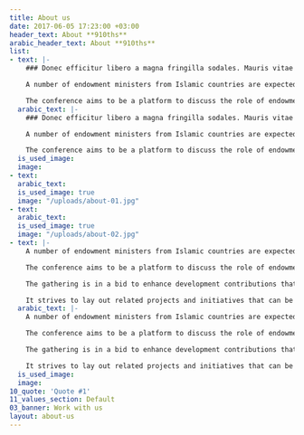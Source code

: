 ```yaml
---
title: About us
date: 2017-06-05 17:23:00 +03:00
header_text: About **910ths**
arabic_header_text: About **910ths**
list:
- text: |-
    ### Donec efficitur libero a magna fringilla sodales. Mauris vitae consectetur turpis, id rutrum enim. Orci varius natoque penatibus et magnis dis parturient montes.

    A number of endowment ministers from Islamic countries are expected to attend and take part in the conference as a number of sessions are delivered by high-ranking speakers who are recognized by the Islamic world.

    The conference aims to be a platform to discuss the role of endowments at the Islamic level, highlight their role in carrying out the economic and social development and activating integrated systems to increase sources of endowments.
  arabic_text: |-
    ### Donec efficitur libero a magna fringilla sodales. Mauris vitae consectetur turpis, id rutrum enim. Orci varius natoque penatibus et magnis dis parturient montes.

    A number of endowment ministers from Islamic countries are expected to attend and take part in the conference as a number of sessions are delivered by high-ranking speakers who are recognized by the Islamic world.

    The conference aims to be a platform to discuss the role of endowments at the Islamic level, highlight their role in carrying out the economic and social development and activating integrated systems to increase sources of endowments.
  is_used_image: 
  image: 
- text: 
  arabic_text: 
  is_used_image: true
  image: "/uploads/about-01.jpg"
- text: 
  arabic_text: 
  is_used_image: true
  image: "/uploads/about-02.jpg"
- text: |-
    A number of endowment ministers from Islamic countries are expected to attend and take part in the conference as a number of sessions are delivered by high-ranking speakers who are recognized by the Islamic world.

    The conference aims to be a platform to discuss the role of endowments at the Islamic level, highlight their role in carrying out the economic and social development and activating integrated systems to increase sources of endowments.

    The gathering is in a bid to enhance development contributions that endowments yield to serve the Saudi Vision 2030, besides suggest practical and scientific solutions to challenges arising in the nonprofit sector.

    It strives to lay out related projects and initiatives that can be executable, exchange expertise among think tanks, increase awareness of regulations and develop the legislative and organizational environment for giving away legacies, inheritance and donations for charitable purposes.
  arabic_text: |-
    A number of endowment ministers from Islamic countries are expected to attend and take part in the conference as a number of sessions are delivered by high-ranking speakers who are recognized by the Islamic world.

    The conference aims to be a platform to discuss the role of endowments at the Islamic level, highlight their role in carrying out the economic and social development and activating integrated systems to increase sources of endowments.

    The gathering is in a bid to enhance development contributions that endowments yield to serve the Saudi Vision 2030, besides suggest practical and scientific solutions to challenges arising in the nonprofit sector.

    It strives to lay out related projects and initiatives that can be executable, exchange expertise among think tanks, increase awareness of regulations and develop the legislative and organizational environment for giving away legacies, inheritance and donations for charitable purposes.
  is_used_image: 
  image: 
10_quote: 'Quote #1'
11_values_section: Default
03_banner: Work with us
layout: about-us
---
```


